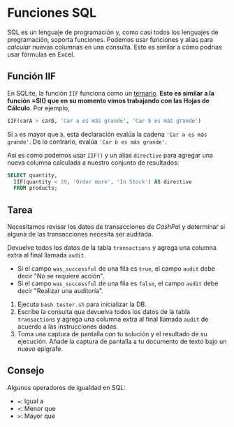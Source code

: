 # Funciones SQL

SQL es un lenguaje de programación y, como casi todos los lenguajes de programación, soporta funciones. Podemos usar funciones y alias para *calcular* nuevas columnas en una consulta. Esto es similar a cómo podrías usar fórmulas en Excel.

## Función IIF

En SQLite, la función `IIF` funciona como un [ternario](https://book.pythontips.com/en/latest/ternary_operators.html). **Esto es similar a la función =SI() que en su momento vimos trabajando con las Hojas de Cálculo**. Por ejemplo,

```sql
IIF(carA > carB, 'Car a es más grande', 'Car b es más grande')
```

Si `a` es mayor que `b`, esta declaración evalúa la cadena `'Car a es más grande'`. De lo contrario, evalúa `'Car b es más grande'`.

Así es como podemos usar `IIF()` y un alias `directive` para agregar una nueva columna calculada a nuestro conjunto de resultados:

```sql
SELECT quantity,
  IIF(quantity < 10, 'Order more', 'In Stock') AS directive
  FROM products;
```

## Tarea

Necesitamos revisar los datos de transacciones de *CashPal* y determinar si alguna de las transacciones necesita ser auditada.

Devuelve todos los datos de la tabla `transactions` y agrega una columna extra al final llamada `audit`.

- Si el campo `was_successful` de una fila es `true`, el campo `audit` debe decir "No se requiere acción".
- Si el campo `was_successful` de una fila es `false`, el campo `audit` debe decir "Realizar una auditoría".

1. Ejecuta `bash tester.sh` para inicializar la DB.
2. Escribe la consulta que devuelva todos los datos de la tabla `transactions` y agrega una columna extra al final llamada `audit` de acuerdo a las instrucciones dadas.
3. Toma una captura de pantalla con tu solución y el resultado de su ejecución. Añade la captura de pantalla a tu documento de texto bajo un nuevo epígrafe.

## Consejo

Algunos operadores de igualdad en SQL:

- `=`: Igual a
- `<`: Menor que
- `>`: Mayor que
